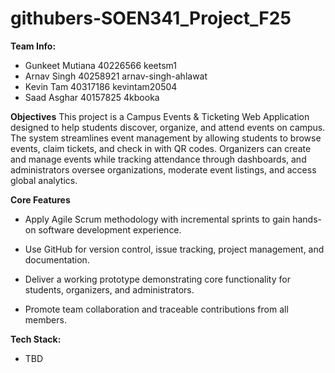 # githubers-SOEN341_Project_F25

**Team Info:**
- Gunkeet Mutiana 40226566 keetsm1
- Arnav Singh 40258921 arnav-singh-ahlawat
- Kevin Tam 40317186 kevintam20504
- Saad Asghar 40157825 4kbooka

**Objectives**
This project is a Campus Events & Ticketing Web Application designed to help students discover, organize, and attend events on campus. The system streamlines event management by allowing students to browse events, claim tickets, and check in with QR codes. Organizers can create and manage events while tracking attendance through dashboards, and administrators oversee organizations, moderate event listings, and access global analytics.


**Core Features**

- Apply Agile Scrum methodology with incremental sprints to gain hands-on software development experience.

- Use GitHub for version control, issue tracking, project management, and documentation.

- Deliver a working prototype demonstrating core functionality for students, organizers, and administrators.

- Promote team collaboration and traceable contributions from all members.

**Tech Stack:**

  - TBD
